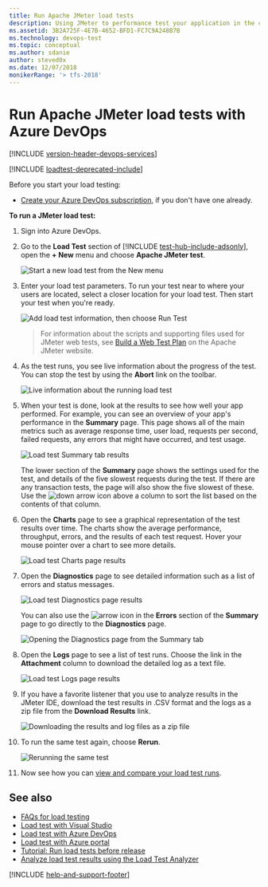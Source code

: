 ```yaml
---
title: Run Apache JMeter load tests
description: Using JMeter to performance test your application in the cloud using the features of Azure DevOps and TFS
ms.assetid: 3B2A725F-4E7B-4652-BFD1-FC7C9A248B7B
ms.technology: devops-test
ms.topic: conceptual
ms.author: sdanie
author: steved0x
ms.date: 12/07/2018
monikerRange: '> tfs-2018'
---
```


# Run Apache JMeter load tests with Azure DevOps

[!INCLUDE [version-header-devops-services](../includes/version-header-devops-services.md)]

[!INCLUDE [loadtest-deprecated-include](../includes/loadtest-deprecated-include.md)]

Before you start your load testing:

* [Create your Azure DevOps subscription](https://visualstudio.microsoft.com/products/visual-studio-team-services-vs),
  if you don't have one already.

**To run a JMeter load test:**

1.  Sign into Azure DevOps.

2.  Go to the **Load Test** section of [!INCLUDE [test-hub-include-adsonly](../includes/test-hub-include-adsonly.md)], open the **+ New**
    menu and choose **Apache JMeter test**.

    ![Start a new load test from the New menu](media/get-started-jmeter-test/JMeterLoadTestVSO-new-menu-item.png)

3.  Enter your load test parameters. To run your test near to where your users are located,
    select a closer location for your load test. Then start your test when you're ready.

    ![Add load test information, then choose Run Test](media/get-started-jmeter-test/JMeterLoadTestVSO-parameters.png)

    > For information about the scripts and supporting files used for JMeter
    > web tests, see [Build a Web Test Plan](https://jmeter.apache.org/usermanual/build-web-test-plan.html)
    > on the Apache JMeter website.

4.  As the test runs, you see live information about the progress
    of the test. You can stop the test by using the **Abort** link on the
    toolbar.

    ![Live information about the running load test](media/get-started-jmeter-test/JMeterTestVSO-progress.png)

5.  When your test is done, look at the results to see how
    well your app performed. For example, you can see an overview
    of your app's performance in the **Summary** page.
    This page shows all of the main metrics such as average response
    time, user load, requests per second, failed requests, any errors
    that might have occurred, and test usage.

    ![Load test Summary tab results](media/get-started-jmeter-test/JMeterLoadTestVSO-summary-tab.png)

    The lower section of the **Summary** page shows the settings used
    for the test, and details of the five slowest requests during the test.
    If there are any transaction tests, the page will also show the five slowest of these.
    Use the ![down arrow](media/shared/SimpleLoadTestVSO-sort-column.png)
    icon above a column to sort the list based on the contents of that column.

6.  Open the **Charts** page to see a graphical representation of
    the test results over time. The charts show the average
    performance, throughput, errors, and the results of each test
    request. Hover your mouse pointer over a chart to
    see more details.

    ![Load test Charts page results](media/shared/LoadTestVSO-charts.png)

7.  Open the **Diagnostics** page to see detailed information such as a list
    of errors and status messages.

    ![Load test Diagnostics page results](media/get-started-jmeter-test/JMeterLoadTestVSO-diagnostics-tab.png)

    You can also use the ![arrow](media/shared/SimpleLoadTestVSO-summary-errors-icon.png)
    icon in the **Errors** section of the **Summary** page to go directly to the
    **Diagnostics** page.

    ![Opening the Diagnostics page from the Summary tab](media/shared/SimpleLoadTestVSO-summary-errors-link.png)

8.  Open the **Logs** page to see a list of test runs. Choose the link in
    the **Attachment** column to download the detailed log as a text file.

    ![Load test Logs page results](media/get-started-jmeter-test/JMeterLoadTestVSO-logs-tab.png)

9.  If you have a favorite listener that you use to analyze results in
    the JMeter IDE, download the test results in .CSV format and the logs
    as a zip file from the **Download Results** link.

    ![Downloading the results and log files as a zip file](media/get-started-jmeter-test/JMeterLoadTestVSO-download-results.png)

10. To run the same test again, choose **Rerun**.

    ![Rerunning the same test](media/get-started-jmeter-test/JMeterLoadTestVSO-rerun-test.png)

11. Now see how you can [view and compare your load test runs](performance-reports.md).

## See also

* [FAQs for load testing](reference-qa.md#jmeter-tests)
* [Load test with Visual Studio](getting-started-with-performance-testing.md)
* [Load test with Azure DevOps](get-started-simple-cloud-load-test.md)
* [Load test with Azure portal](app-service-web-app-performance-test.md)
* [Tutorial: Run load tests before release](run-performance-tests-app-before-release.md)
* [Analyze load test results using the Load Test Analyzer](/visualstudio/test/analyze-load-test-results-using-the-load-test-analyzer)

[!INCLUDE [help-and-support-footer](../includes/help-and-support-footer.md)]
